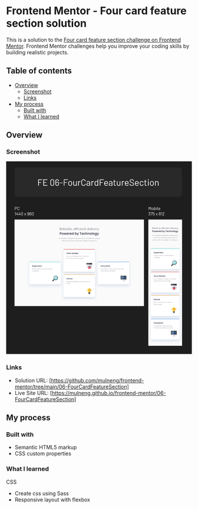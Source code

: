 # Frontend Mentor - Four card feature section solution

This is a solution to the [Four card feature section challenge on Frontend Mentor](https://www.frontendmentor.io/challenges/four-card-feature-section-weK1eFYK). Frontend Mentor challenges help you improve your coding skills by building realistic projects.

## Table of contents

- [Overview](#overview)
  - [Screenshot](#screenshot)
  - [Links](#links)
- [My process](#my-process)
  - [Built with](#built-with)
  - [What I learned](#what-i-learned)

## Overview

### Screenshot

![](./screenshot.png)

### Links

- Solution URL: [https://github.com/mulneng/frontend-mentor/tree/main/06-FourCardFeatureSection]
- Live Site URL: [https://mulneng.github.io/frontend-mentor/06-FourCardFeatureSection]

## My process

### Built with

- Semantic HTML5 markup
- CSS custom properties

### What I learned

CSS

- Create css using Sass
- Responsive layout with flexbox
